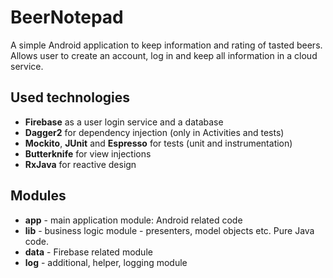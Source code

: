 # BeerNotepad

A simple Android application to keep information and rating of tasted beers.
Allows user to create an account, log in and keep all information in a cloud service.

## Used technologies

* **Firebase** as a user login service and a database
* **Dagger2** for dependency injection (only in Activities and tests)
* **Mockito**, **JUnit** and **Espresso** for tests (unit and instrumentation)
* **Butterknife** for view injections
* **RxJava** for reactive design

## Modules

* **app** - main application module: Android related code
* **lib** - business logic module - presenters, model objects etc. Pure Java code.
* **data** - Firebase related module
* **log** - additional, helper, logging module
